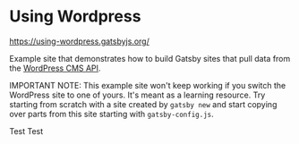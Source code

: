 # Using Wordpress

https://using-wordpress.gatsbyjs.org/

Example site that demonstrates how to build Gatsby sites that pull data from the
[WordPress CMS API](https://www.wordpress.com/).

IMPORTANT NOTE: This example site won't keep working if you switch the WordPress site to one of yours. It's meant as a learning resource. Try starting from scratch with a site created by `gatsby new` and start copying over parts from this site starting with `gatsby-config.js`.

Test Test
